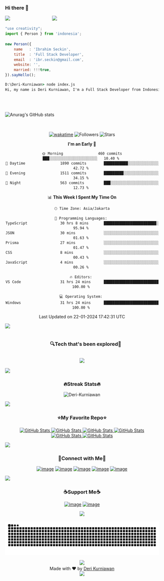 ### Hi there 👋
<!--x axis divider-->
<img src="/assets/images/horizontal-divider-gradient.gif">

<picture> 
<a href="[https://media.giphy.com/media/SWoSkN6DxTszqIKEqv/giphy.gif](https://media3.giphy.com/media/v1.Y2lkPTc5MGI3NjExaG15Mmh2eGtiMmZqYWNmd3Z1bmR2ZHN6d3JjaGRxdzg1NjR0dDRqdSZlcD12MV9pbnRlcm5hbF9naWZfYnlfaWQmY3Q9Zw/SWoSkN6DxTszqIKEqv/giphy.gif)" alt="Developer">
<img src="/assets//images/developer.webp" align="right" width="350">
</a>
</picture>

```js
"use creativity";
import { Person } from 'indonesia';

new Person({
    name   : 'Ibrahim Seckin',
    title  : 'Full Stack Developer',
    email  : 'ibr.seckin@gmail.com',
    website: '',
    married: !!!true,
}).sayHello();
```

```cmd
D:\Deri-Kurniawan> node index.js
Hi, my name is Deri Kurniawan, I'm a Full Stack Developer from Indonesia.
```
</br></br></br>
![Anurag's GitHub stats](https://github-readme-stats.vercel.app/api?username=ibrsec&show_icons=true&theme=radical)
</br></br></br>
<div align="center">

[![wakatime](https://wakatime.com/badge/user/22520ecf-cee6-4d59-a21f-b5d7f4f8e491.svg)](https://wakatime.com/@22520ecf-cee6-4d59-a21f-b5d7f4f8e491) ![Followers](https://img.shields.io/github/followers/Deri-Kurniawan?label=Followers) ![Stars](https://img.shields.io/github/stars/Deri-Kurniawan?label=Stars)

<!--START_SECTION:waka-->
**I'm an Early 🐤** 

```text
🌞 Morning                460 commits         ███░░░░░░░░░░░░░░░░░░░░░░   10.40 % 
🌆 Daytime                1890 commits        ███████████░░░░░░░░░░░░░░   42.72 % 
🌃 Evening                1511 commits        █████████░░░░░░░░░░░░░░░░   34.15 % 
🌙 Night                  563 commits         ███░░░░░░░░░░░░░░░░░░░░░░   12.73 % 
```


📊 **This Week I Spent My Time On** 

```text
🕑︎ Time Zone: Asia/Jakarta

💬 Programming Languages: 
TypeScript               30 hrs 8 mins       ████████████████████████░   95.94 % 
JSON                     30 mins             ░░░░░░░░░░░░░░░░░░░░░░░░░   01.63 % 
Prisma                   27 mins             ░░░░░░░░░░░░░░░░░░░░░░░░░   01.47 % 
CSS                      8 mins              ░░░░░░░░░░░░░░░░░░░░░░░░░   00.43 % 
JavaScript               4 mins              ░░░░░░░░░░░░░░░░░░░░░░░░░   00.26 % 

🔥 Editors: 
VS Code                  31 hrs 24 mins      █████████████████████████   100.00 % 

💻 Operating System: 
Windows                  31 hrs 24 mins      █████████████████████████   100.00 % 
```


 Last Updated on 22-01-2024 17:42:31 UTC
<!--END_SECTION:waka-->
  
</div>

<!--x axis divider-->
<img src="/assets/images/horizontal-divider-gradient.gif">

<!--h1 without bottom border-->
<div id="user-content-toc">
  <ul align="center">
    <summary><h3 style="display: inline-block">🔍Tech that's been explored🔎</h3></summary>
  </ul>
</div>
<!--tech stack icons-->
<p align="center">
<a href="https://skillicons.dev">
<img src="https://skillicons.dev/icons?i=html,css,js,c,cpp,java,php,py,ts,react,nextjs,vue,nuxt,tailwindcss,nodejs,express,laravel,mongodb,mysql,postgresql,sqlite,planetscale,docker,linux,git,github,vscode,figma,postman,electron,firebase,vercel,netlify,jest,jquery,vite,bootstrap,astro,sentry,cloudflare,arduino,redux,prisma,svelte&perline=11" />
</a>
</p>

<!--x axis divider-->
<img src="/assets/images/horizontal-divider-gradient.gif">

<h3 align="center">🔥Streak Stats🔥</h3>

<!-- custom streak stats: https://git.io/streak-stats -->
<p align="center"><img src="https://streak-stats.demolab.com?user=Deri-Kurniawan&hide_border=true&type=png" alt="Deri-Kurniawan" /></p>

<!--x axis divider-->
<img src="/assets/images/horizontal-divider-gradient.gif">

<h3 align="center">⭐My Favorite Repo⭐</h3>

<div>
  <p align="center">
	<a href="https://github.com/Deri-Kurniawan/Deri-Kurniawan.github.io">
      		<img src="https://github-readme-stats.vercel.app/api/pin/?username=Deri-Kurniawan&repo=Deri-Kurniawan.github.io&theme=transparent" alt="GitHub Stats" />
    	</a>
	    <a href="https://github.com/Deri-Kurniawan/3d-portfolio">
      		<img src="https://github-readme-stats.vercel.app/api/pin/?username=Deri-Kurniawan&repo=3d-portfolio&theme=transparent" alt="GitHub Stats" />
    	</a>
    	<a href="https://github.com/Deri-Kurniawan/plant_shop_mobile_app">
      		<img src="https://github-readme-stats.vercel.app/api/pin/?username=Deri-Kurniawan&repo=plant_shop_mobile_app&theme=transparent" alt="GitHub Stats" />
    	</a>
    	<a href="https://github.com/Deri-Kurniawan/derizer">
      		<img src="https://github-readme-stats.vercel.app/api/pin/?username=Deri-Kurniawan&repo=derizer&theme=transparent" alt="GitHub Stats" />
    	</a>
    	<a href="https://github.com/Deri-Kurniawan/screen-recorder-online">
      		<img src="https://github-readme-stats.vercel.app/api/pin/?username=Deri-Kurniawan&repo=screen-recorder-online&theme=transparent" alt="GitHub Stats" />
    	</a>
    	<a href="https://github.com/Deri-Kurniawan/mini-framework">
      		<img src="https://github-readme-stats.vercel.app/api/pin/?username=Deri-Kurniawan&repo=mini-framework&theme=transparent" alt="GitHub Stats" />
    	</a>
</div>

<!--x axis divider-->
<img src="/assets/images/horizontal-divider-gradient.gif">

<!-- Connect with me -->
<h3 align="center">🤝Connect with Me🤝</h3>
<div align="center">

[![image](https://img.shields.io/badge/LinkedIn-0077B5?style=for-the-badge&logo=linkedin&logoColor=white)](https://bitlie.deri.my.id/linkedin)
[![image](https://img.shields.io/badge/Instagram-E4405F?style=for-the-badge&logo=instagram&logoColor=white)](https://bitlie.deri.my.id/instagram)
[![image](https://img.shields.io/badge/Dribble-EA4C89?style=for-the-badge&logo=dribbble&logoColor=white)](https://bitlie.deri.my.id/dribbble)
[![image](https://img.shields.io/badge/Stack%20Overflow-EF8236?style=for-the-badge&logo=stackoverflow&logoColor=white)](https://bitlie.deri.my.id/stackoverflow)
[![image](https://img.shields.io/badge/UIverse-04A4FB?style=for-the-badge&logo=brave&logoColor=white)](https://bitlie.deri.my.id/uiverse)
  
</div>

<!--x axis divider-->
<img src="/assets/images/horizontal-divider-gradient.gif">

<!-- Support me -->
<h3 align="center">☕Support Me☕</h3>

<div align="center">
  
[![image](https://img.shields.io/badge/Buy%20me%20a%20coffee-FFDD00?style=for-the-badge&logo=buymeacoffee&logoColor=white)](https://bitlie.deri.my.id/buymeacoffee) [![image](https://img.shields.io/badge/ko--fi-F16061?style=for-the-badge&logo=ko-fi&logoColor=white)](https://bitlie.deri.my.id/ko-fi)

<!--x axis divider-->
<img src="/assets/images/horizontal-divider-gradient.gif">

![Commit Snake History SVG](https://raw.githubusercontent.com/Deri-Kurniawan/Deri-Kurniawan/output/github-snake.svg)

<!--x axis divider-->
<img src="/assets/images/horizontal-divider-gradient.gif">

<div align="center">
    Made with ❤️ by <a href="https://deri.my.id" target="_blank">Deri Kurniawan</a>
</div>

<!--x axis divider-->
<img src="/assets/images/horizontal-divider-gradient.gif">
